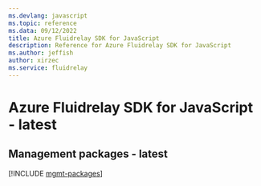```yaml
---
ms.devlang: javascript
ms.topic: reference
ms.data: 09/12/2022
title: Azure Fluidrelay SDK for JavaScript
description: Reference for Azure Fluidrelay SDK for JavaScript
ms.author: jeffish
author: xirzec
ms.service: fluidrelay
---
```

# Azure Fluidrelay SDK for JavaScript - latest

## Management packages - latest
[!INCLUDE [mgmt-packages](fluidrelay-mgmt-index.md)]